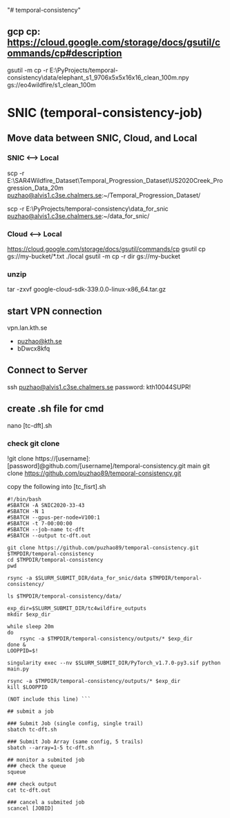 "# temporal-consistency" 


## gcp cp: https://cloud.google.com/storage/docs/gsutil/commands/cp#description
gsutil -m cp -r E:\PyProjects/temporal-consistency\data/elephant_s1_9706x5x5x16x16_clean_100m.npy  gs://eo4wildfire/s1_clean_100m


# SNIC (temporal-consistency-job)

## Move data between SNIC, Cloud, and Local 
### SNIC <--> Local
scp -r E:\SAR4Wildfire_Dataset\Temporal_Progression_Dataset\US2020Creek_Progression_Data_20m puzhao@alvis1.c3se.chalmers.se:~/Temporal_Progression_Dataset/

scp -r E:\PyProjects/temporal-consistency\data_for_snic puzhao@alvis1.c3se.chalmers.se:~/data_for_snic/

### Cloud <--> Local
https://cloud.google.com/storage/docs/gsutil/commands/cp
gsutil cp gs://my-bucket/*.txt ./local
gsutil -m cp -r dir gs://my-bucket


### unzip
tar -zxvf google-cloud-sdk-339.0.0-linux-x86_64.tar.gz


## start VPN connection
vpn.lan.kth.se
- puzhao@kth.se <br>
- bDwcx8kfq

## Connect to Server
ssh puzhao@alvis1.c3se.chalmers.se 
password: kth10044SUPR!


## create .sh file for cmd
nano [tc-dft].sh

### check git clone
!git clone https://[username]:[password]@github.com/[username]/temporal-consistency.git main
git clone https://github.com/puzhao89/temporal-consistency.git

copy the following into [tc_fisrt].sh

```shell (NOT include this line)
#!/bin/bash
#SBATCH -A SNIC2020-33-43
#SBATCH -N 1
#SBATCH --gpus-per-node=V100:1 
#SBATCH -t 7-00:00:00
#SBATCH --job-name tc-dft
#SBATCH --output tc-dft.out

git clone https://github.com/puzhao89/temporal-consistency.git $TMPDIR/temporal-consistency
cd $TMPDIR/temporal-consistency
pwd

rsync -a $SLURM_SUBMIT_DIR/data_for_snic/data $TMPDIR/temporal-consistency/

ls $TMPDIR/temporal-consistency/data/

exp_dir=$SLURM_SUBMIT_DIR/tc4wildfire_outputs
mkdir $exp_dir

while sleep 20m
do
    rsync -a $TMPDIR/temporal-consistency/outputs/* $exp_dir
done &
LOOPPID=$!

singularity exec --nv $SLURM_SUBMIT_DIR/PyTorch_v1.7.0-py3.sif python main.py

rsync -a $TMPDIR/temporal-consistency/outputs/* $exp_dir
kill $LOOPPID

(NOT include this line) ```

## submit a job

### Submit Job (single config, single trail)
sbatch tc-dft.sh

### Submit Job Array (same config, 5 trails)
sbatch --array=1-5 tc-dft.sh

## monitor a submited job
### check the queue
squeue

### check output
cat tc-dft.out

### cancel a submited job
scancel [JOBID]



